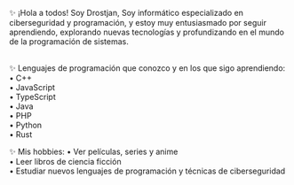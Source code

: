 ✨ ¡Hola a todos!
Soy Drostjan, Soy informático especializado en ciberseguridad y programación, y estoy muy entusiasmado por seguir aprendiendo, explorando nuevas tecnologías y profundizando en el mundo de la programación de sistemas.

<br />
✨ Lenguajes de programación que conozco y en los que sigo aprendiendo:
• C++<br />
• JavaScript<br />
• TypeScript<br />
• Java<br />
• PHP<br />
• Python<br />
• Rust <br />

✨ Mis hobbies:
• Ver películas, series y anime<br />
• Leer libros de ciencia ficción<br />
• Estudiar nuevos lenguajes de programación y técnicas de ciberseguridad<br />

